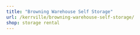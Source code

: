 ```yaml
---
title: "Browning Warehouse Self Storage"
url: /kerrville/browning-warehouse-self-storage/
shop: storage rental
---
```

